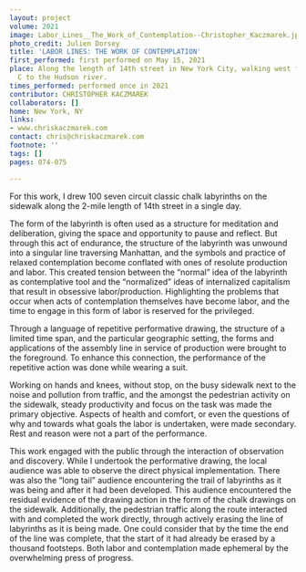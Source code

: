 ```yaml
---
layout: project
volume: 2021
image: Labor_Lines__The_Work_of_Contemplation--Christopher_Kaczmarek.jpg
photo_credit: Julien Dorsey
title: 'LABOR LINES: THE WORK OF CONTEMPLATION'
first_performed: first performed on May 15, 2021
place: Along the length of 14th street in New York City, walking west from avenue
  C to the Hudson river.
times_performed: performed once in 2021
contributor: CHRISTOPHER KACZMAREK
collaborators: []
home: New York, NY
links:
- www.chriskaczmarek.com
contact: chris@chriskaczmarek.com
footnote: ''
tags: []
pages: 074-075

---
```


For this work, I drew 100 seven circuit classic chalk labyrinths on the sidewalk along the 2-mile length of 14th street in a single day. 

The form of the labyrinth is often used as a structure for meditation and deliberation, giving the space and opportunity to pause and reflect. But through this act of endurance, the structure of the labyrinth was unwound into a singular line traversing Manhattan, and the symbols and practice of relaxed contemplation become conflated with ones of resolute production and labor. This created tension between the “normal” idea of the labyrinth as contemplative tool and the “normalized” ideas of internalized capitalism that result in obsessive labor/production. Highlighting the problems that occur when acts of contemplation themselves have become labor, and the time to engage in this form of labor is reserved for the privileged.

Through a language of repetitive performative drawing, the structure of a limited time span, and the particular geographic setting, the forms and applications of the assembly line in service of production were brought to the foreground. To enhance this connection, the performance of the repetitive action was done while wearing a suit.  

Working on hands and knees, without stop, on the busy sidewalk next to the noise and pollution from traffic, and the amongst the pedestrian activity on the sidewalk, steady productivity and focus on the task was made the primary objective. Aspects of health and comfort, or even the questions of why and towards what goals the labor is undertaken, were made secondary. Rest and reason were not a part of the performance. 

This work engaged with the public through the interaction of observation and discovery.  While I undertook the performative drawing, the local audience was able to observe the direct physical implementation. There was also the “long tail” audience encountering the trail of labyrinths as it was being and after it had been developed.  This audience encountered the residual evidence of the drawing action in the form of the chalk drawings on the sidewalk.  Additionally, the pedestrian traffic along the route interacted with and completed the work directly, through actively erasing the line of labyrinths as it is being made.  One could consider that by the time the end of the line was complete, that the start of it had already be erased by a thousand footsteps. Both labor and contemplation made ephemeral by the overwhelming press of progress.
